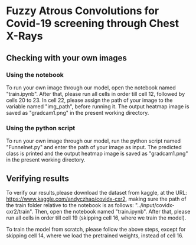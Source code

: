 # Fuzzy Atrous Convolutions for Covid-19 screening through Chest X-Rays

## Checking with your own images

### Using the notebook

To run your own image through our model, open the notebook named "train.ipynb". After that, please run all cells in order till cell 12, followed by cells 20 to 23. In cell 22, please assign the path of your image to the variable named "img_path", before running it. The output heatmap image is saved as "gradcam1.png" in the present working directory.

### Using the python script

To run your own image through our model, run the python script named "Funnelnet.py" and enter the path of your image as input. The predicted class is printed and the output heatmap image is saved as "gradcam1.png" in the present working directory.

## Verifying results

To verify our results,please download the dataset from kaggle, at the URL: https://www.kaggle.com/andyczhao/covidx-cxr2, making sure the path of the train folder relative to the notebook is as follows: "../input/covidx-cxr2/train". Then, open the notebook named "train.ipynb". After that, please run all cells in order till cell 19 (skipping cell 16, where we train the model). 


To train the model from scratch, please follow the above steps, except for skipping cell 14, where we load the pretrained weights, instead of cell 16. 